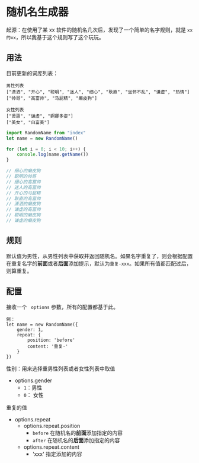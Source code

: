 # 随机名生成器

起源：在使用了某 xx 软件的随机名几次后，发现了一个简单的名字规则，就是 `xx的xx`，所以我基于这个规则写了这个玩玩。

## 用法

目前更新的词库列表：

```
男性列表
["潇洒", "开心", "聪明", "迷人", "细心", "耿直", "坐怀不乱", "谦虚", "热情"]
["帅哥", "高富帅", "马屁精", "癞皮狗"]

女性列表
["贤惠", "谦虚", "婀娜多姿"]
["美女", "白富美"]
```

```js
import RandomName from "index"
let name = new RandomName()

for (let i = 0; i < 10; i++) {
	console.log(name.getName())
}

// 细心的癞皮狗
// 聪明的帅哥
// 细心的高富帅
// 迷人的高富帅
// 开心的马屁精
// 耿直的高富帅
// 潇洒的癞皮狗
// 谦虚的高富帅
// 聪明的癞皮狗
// 谦虚的癞皮狗
```

## 规则

默认值为男性，从男性列表中获取并返回随机名。如果名字重复了，则会根据配置在重复名字的**前面**或者**后面**添加提示，默认为`重复-xxx`。如果所有值都匹配过后，则算重复。

## 配置

接收一个 ` options` 参数，所有的配置都基于此。

```
例：
let name = new RandomName({
    gender: 1,
    repeat: {
        position: 'before'
        content: '重复-'
    }
})
```

性别：用来选择重男性列表或者女性列表中取值

-   options.gender
    -   `1`：男性
    -   `0`： 女性

重复的值

-   options.repeat
    -   options.repeat.position
        -   `before` 在随机名的**前面**添加指定的内容
        -   `after` 在随机名的**后面**添加指定的内容
    -   options.repeat.content
        -   'xxx' 指定添加的内容
